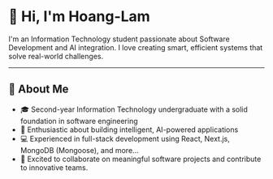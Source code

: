 <!--
**lhlam2515/lhlam2515** is a ✨ _special_ ✨ repository because its `README.md` (this file) appears on your GitHub profile.

Here are some ideas to get you started:

- 🔭 I’m currently working on ...
- 🌱 I’m currently learning ...
- 👯 I’m looking to collaborate on ...
- 🤔 I’m looking for help with ...
- 💬 Ask me about ...
- 📫 How to reach me: ...
- 😄 Pronouns: ...
- ⚡ Fun fact: ...
-->

# 👋 Hi, I'm Hoang-Lam

I'm an Information Technology student passionate about Software Development and AI integration. I love creating smart, efficient systems that solve real-world challenges.

---

## 🚀 About Me

- 🎓 Second-year Information Technology undergraduate with a solid foundation in software engineering
- 🤖 Enthusiastic about building intelligent, AI-powered applications
- 💻 Experienced in full-stack development using React, Next.js, MongoDB (Mongoose), and more...
- 🤝 Excited to collaborate on meaningful software projects and contribute to innovative teams.
